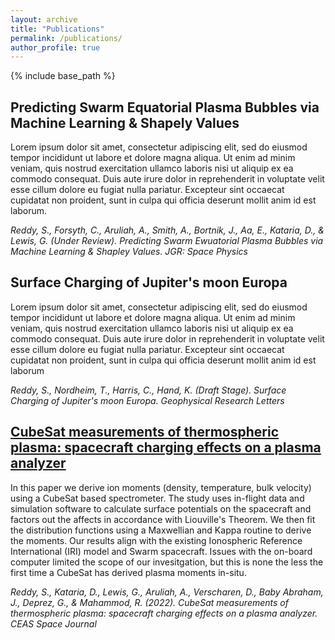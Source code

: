 ```yaml
---
layout: archive
title: "Publications"
permalink: /publications/
author_profile: true
---
```


{% include base_path %}

Predicting Swarm Equatorial Plasma Bubbles via Machine Learning & Shapely Values
------
Lorem ipsum dolor sit amet, consectetur adipiscing elit, sed do eiusmod tempor incididunt ut labore et dolore magna aliqua. Ut enim ad minim veniam, quis nostrud exercitation ullamco laboris nisi ut aliquip ex ea commodo consequat. Duis aute irure dolor in reprehenderit in voluptate velit esse cillum dolore eu fugiat nulla pariatur. Excepteur sint occaecat cupidatat non proident, sunt in culpa qui officia deserunt mollit anim id est laborum.

_Reddy, S., Forsyth, C., Aruliah, A., Smith, A., Bortnik, J., Aa, E., Kataria, D., & Lewis, G. (Under Review). Predicting Swarm Ewuatorial Plasma Bubbles via Machine Learning & Shapley Values. JGR: Space Physics_

Surface Charging of Jupiter's moon Europa
------
Lorem ipsum dolor sit amet, consectetur adipiscing elit, sed do eiusmod tempor incididunt ut labore et dolore magna aliqua. Ut enim ad minim veniam, quis nostrud exercitation ullamco laboris nisi ut aliquip ex ea commodo consequat. Duis aute irure dolor in reprehenderit in voluptate velit esse cillum dolore eu fugiat nulla pariatur. Excepteur sint occaecat cupidatat non proident, sunt in culpa qui officia deserunt mollit anim id est laborum

_Reddy, S., Nordheim, T., Harris, C., Hand, K. (Draft Stage). Surface Charging of Jupiter's moon Europa. Geophysical Research Letters_

[CubeSat measurements of thermospheric plasma: spacecraft charging effects on a plasma analyzer](https://link.springer.com/article/10.1007/s12567-022-00439-y)
------
In this paper we derive ion moments (density, temperature, bulk velocity) using a CubeSat based spectrometer. The study uses in-flight data and simulation software to calculate surface potentials on the spacecraft and factors out the affects in accordance with Liouville's Theorem. We then fit the distribution functions using a Maxwellian and Kappa routine to derive the moments. Our results align with the existing Ionospheric Reference International (IRI) model and Swarm spacecraft. Issues with the on-board computer limited the scope of our invesitgation, but this is none the less the first time a CubeSat has derived plasma moments in-situ.

_Reddy, S., Kataria, D., Lewis, G., Aruliah, A., Verscharen, D., Baby Abraham, J., Deprez, G., &#38; Mahammod, R. (2022). CubeSat measurements of thermospheric plasma: spacecraft charging effects on a plasma analyzer. CEAS Space Journal_